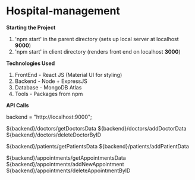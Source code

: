 # Hospital-management

**Starting the Project**

1. 'npm start' in the parent directory (sets up local server at localhost **9000**)
2. 'npm start' in client directory (renders front end on localhost **3000**)

**Technologies Used**

1. FrontEnd - React JS (Material UI for styling)
2. Backend - Node + ExpressJS
3. Database - MongoDB Atlas
4. Tools - Packages from npm

**API Calls**

backend = "http://localhost:9000";


${backend}/doctors/getDoctorsData
${backend}/doctors/addDoctorData
${backend}/doctors/deleteDoctorByID


${backend}/patients/getPatientsData
${backend}/patients/addPatientData

${backend}/appointments/getAppointmentsData
${backend}/appointments/addNewAppointment
${backend}/appointments/deleteAppointmentByID


